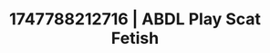 ---
categories:
- Facial finish
- Naughty librarian
- VR porn
- Mormon threesome
- Modesty
image: /assets/images/1747788212716.webp
layout: post
seo:
  description: Featured content with high-quality ABDL Play, Scat Fetish. HD images
    available.
  keywords: ABDL Play, Scat Fetish
  og_image: /assets/images/1747788212716.webp
  schema_type: VisualArtwork
tags:
- '#1747788212716'
- ABDL Play
- Scat Fetish
title: 1747788212716 | ABDL Play Scat Fetish
---